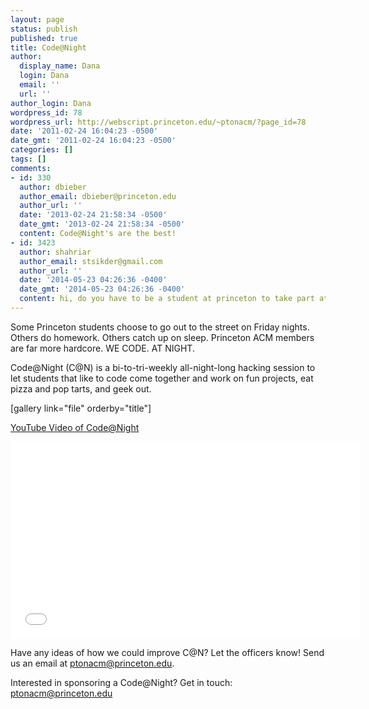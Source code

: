 ```yaml
---
layout: page
status: publish
published: true
title: Code@Night
author:
  display_name: Dana
  login: Dana
  email: ''
  url: ''
author_login: Dana
wordpress_id: 78
wordpress_url: http://webscript.princeton.edu/~ptonacm/?page_id=78
date: '2011-02-24 16:04:23 -0500'
date_gmt: '2011-02-24 16:04:23 -0500'
categories: []
tags: []
comments:
- id: 330
  author: dbieber
  author_email: dbieber@princeton.edu
  author_url: ''
  date: '2013-02-24 21:58:34 -0500'
  date_gmt: '2013-02-24 21:58:34 -0500'
  content: Code@Night's are the best!
- id: 3423
  author: shahriar
  author_email: stsikder@gmail.com
  author_url: ''
  date: '2014-05-23 04:26:36 -0400'
  date_gmt: '2014-05-23 04:26:36 -0400'
  content: hi, do you have to be a student at princeton to take part at code@night?
---
```

<p>Some Princeton students choose to go out to the street on Friday nights. Others do homework. Others catch up on sleep. Princeton ACM members are far more hardcore. WE CODE. AT NIGHT.</p>
<p>Code@Night (C@N) is a bi-to-tri-weekly all-night-long hacking session to let students that like to code come together and work on fun projects, eat pizza and pop tarts, and geek out.</p>
<p>[gallery link="file" orderby="title"]</p>
<p><a href="http://www.youtube.com/watch?v=7l_yY4_-QPM">YouTube Video of Code@Night</a></p>
<p><iframe src="//www.youtube.com/embed/7l_yY4_-QPM" height="315" width="560" allowfullscreen="" frameborder="0"></iframe></p>
<p>Have any ideas of how we could improve C@N? Let the officers know! Send us an email at <a href="mailto:ptonacm@princeton.edu">ptonacm@princeton.edu</a>.</p>
<p>Interested in sponsoring a Code@Night? Get in touch: <a href="mailto:ptonacm@princeton.edu">ptonacm@princeton.edu</a></p>
